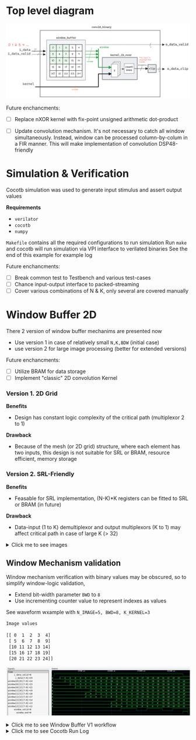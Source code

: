 
# Top level diagram

![plot](images/top-level.png)

Future enchancments:

- [ ] Replace nXOR kernel with fix-point unsigned arithmetic dot-product
- [ ] Update convolution mechanism. It's not necessary to catch all window simultaneously. Instead, window can be processed column-by-colum in a FIR manner. This will make implementation of convolution DSP48-friendly


# Simulation & Verification
Cocotb simulation was used to generate input stimulus and assert output values

**Requirements**
- `verilator` 
- `cocotb`
- `numpy`
 
`Makefile` contains all the required configurations to run simulation
Run `make` and cocotb will run simulation via VPI interface to verilated binaries
See the end of this example for example log

Future enchancments:

- [ ] Break common test to Testbench and various test-cases
- [ ] Chance input-output interface to packed-streaming 
- [ ] Cover various combinations of N & K, only several are covered manually

# Window Buffer 2D

There 2 version of window buffer mechanims are presented now

- Use version 1 in case of relatively small `N,K,BDW` (initial case)
- use version 2 for large image processing (better for extended versions)

Future enchancments:
- [ ] Utilize BRAM for data storage
- [ ] Implement "classic" 2D convolution Kernel

### Version 1. 2D Grid

**Benefits**
- Design has constant logic complexity of the critical path (multiplexor 2 to 1)

**Drawback**
- Because of the mesh (or 2D grid) structure, where each element has two inputs, this design is not suitable for SRL or BRAM, resource efficient, memory storage


### Version 2. SRL-Friendly
**Benefits**
- Feasable for SRL implementation, (N-K)*K registers can be fitted to SRL or BRAM (in future)

**Drawback**
- Data-input (1 to K) demultiplexor and output multiplexors  (K to 1)  may affect critical path in case of large K (> 32)

<details>
  <summary>Click me to see images</summary>
![plot](images/buffer_v1.png)
![plot](images/buffer_v2.png)
</details>


## Window Mechanism validation
Window mechanism verification with binary values may be obscured, so to simplify window-logic validation, 


- Extend bit-width parameter `BWD` to `8`
- Use incrementing counter value to represent indexes as values

See waveform wxample with  `N_IMAGE=5, BWD=8, K_KERNEL=3` 
```
Image values

[[ 0  1  2  3  4]
 [ 5  6  7  8  9]
 [10 11 12 13 14]
 [15 16 17 18 19]
 [20 21 22 23 24]]

```

![plot](images/waveforms.png)


<details>
  <summary>Click me to see Window Buffer V1 workflow</summary>

![plot](images/buffer_v1_action.png)

</details>

<details>
  <summary>Click me to see Cocotb Run Log</summary>

```
(base) kvinogradov@blackbox:~/work/fpga/conv$ make
rm -f results.xml
make -f Makefile results.xml
make[1]: Entering directory '/home/kvinogradov/work/fpga/conv'
rm -f results.xml
MODULE=test_conv2d_binary TESTCASE= TOPLEVEL=conv2d_binary TOPLEVEL_LANG=verilog \
         sim_build/Vtop 
     -.--ns INFO     gpi                                ..mbed/gpi_embed.cpp:76   in set_program_name_in_venv        Did not detect Python virtual environment. Using system-wide Python interpreter
     -.--ns INFO     gpi                                ../gpi/GpiCommon.cpp:101  in gpi_print_registered_impl       VPI registered
     0.00ns INFO     cocotb                             Running on Verilator version 5.020 2024-01-01
     0.00ns INFO     cocotb                             Running tests with cocotb v1.8.1 from /home/kvinogradov/anaconda3/lib/python3.11/site-packages/cocotb
     0.00ns INFO     cocotb                             Seeding Python random module with 1706469030
     0.00ns INFO     cocotb.regression                  Found test test_conv2d_binary.basic_test
     0.00ns INFO     cocotb.regression                  running basic_test (1/1)
     0.00ns INFO     cocotb                             Image values
     0.00ns INFO     cocotb                             [[1 0 0 0 1 1 1 1]
                                                         [0 0 1 1 0 0 1 0]
                                                         [1 1 0 0 0 1 0 1]
                                                         [1 1 0 0 0 0 1 0]
                                                         [1 0 0 0 0 0 0 0]
                                                         [0 0 0 0 1 1 1 0]
                                                         [1 1 1 1 1 1 1 1]
                                                         [0 1 0 0 0 1 0 1]]
     0.00ns INFO     cocotb                             Kernel values
     0.00ns INFO     cocotb                             [[1 1 0]
                                                         [1 1 0]
                                                         [1 1 1]]
     0.00ns INFO     cocotb                             Expected dot-product
     0.00ns INFO     cocotb                             [[4. 3. 3. 4. 3. 6.]
                                                         [5. 4. 4. 2. 3. 4.]
                                                         [7. 4. 2. 1. 2. 3.]
                                                         [5. 3. 3. 4. 4. 5.]
                                                         [6. 5. 4. 5. 6. 7.]
                                                         [4. 4. 2. 4. 5. 7.]]
   765.00ns INFO     cocotb.regression                  basic_test passed
   765.00ns INFO     cocotb.regression                  ***************************************************************************************
                                                        ** TEST                           STATUS  SIM TIME (ns)  REAL TIME (s)  RATIO (ns/s) **
                                                        ***************************************************************************************
                                                        ** test_conv2d_binary.basic_test   PASS         765.00           0.01      77421.26  **
                                                        ***************************************************************************************
                                                        ** TESTS=1 PASS=1 FAIL=0 SKIP=0                 765.00           0.16       4658.56  **
                                                        ***************************************************************************************
```
</details>